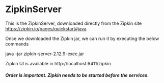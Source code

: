 # ZipkinServer
This is the ZipkinServer, downloaded directly from the Zipkin site https://zipkin.io/pages/quickstart#java

Once we downloaded the Zipkin jar, we can run it by executing the below commands

java -jar zipkin-server-2.12.9-exec.jar

Zipkin UI is available in http://localhost:9411/zipkin

##### Order is important. Zipkin needs to be started before the services. #####



